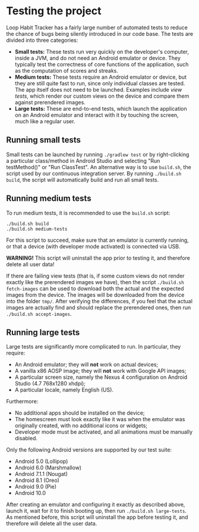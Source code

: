 # Testing the project

Loop Habit Tracker has a fairly large number of automated tests to reduce the chance of bugs being silently introduced in our code base. The tests are divided into three categories:

* **Small tests:** These tests run very quickly on the developer's computer, inside a JVM, and do not need an Android emulator or device. They typically test the correctness of core functions of the application, such as the computation of scores and streaks.
* **Medium tests:** These tests require an Android emulator or device, but they are still quite fast to run, since only individual classes are tested. The app itself does not need to be launched. Examples include *view tests*, which render our custom views on the device and compare them against prerendered images.
* **Large tests:** These are end-to-end tests, which launch the application on an Android emulator and interact with it by touching the screen, much like a regular user.

## Running small tests

Small tests can be launched by running `./gradlew test` or by right-clicking a particular class/method in Android Studio and selecting "Run testMethod()" or "Run ClassTest". An alternative way is to use `build.sh`, the script used by our continuous integration server. By running `./build.sh build`, the script will automatically build and run all small tests.

## Running medium tests

To run medium tests, it is recommended to use the `build.sh` script:

    ./build.sh build
    ./build.sh medium-tests


For this script to succeed, make sure that an emulator is currently running, or that a device (with developer mode activated) is connected via USB.

**WARNING!** This script will uninstall the app prior to testing it, and therefore delete all user data!


If there are failing view tests (that is, if some custom views do not render exactly like the prerendered images we have), then the script `./build.sh fetch-images` can be used to download both the actual and the expected images from the device. The images will be downloaded from the device into the folder `tmp/`. After verifying the differences, if you feel that the actual images are actually find and should replace the prerendered ones, then run `./build.sh accept-images`.

## Running large tests

Large tests are significantly more complicated to run. In particular, they require:

* An Android emulator; they will **not** work on actual devices;
* A vanilla x86 AOSP image; they will **not** work with Google API images;
* A particular screen size, namely the Nexus 4 configuration on Android Studio (4.7 768x1280 xhdpi);
* A particular locale, namely English (US).

Furthermore:

* No additional apps should be installed on the device;
* The homescreen must look exactly like it was when the emulator was originally created, with no additional icons or widgets;
* Developer mode must be activated, and all animations must be manually disabled.

Only the following Android versions are supported by our test suite:

* Android 5.0 (Lollipop)
* Android 6.0 (Marshmallow)
* Android 7.1.1 (Nougat)
* Android 8.1 (Oreo)
* Android 9.0 (Pie)
* Android 10.0

After creating an emulator and configuring it exactly as described above, launch it, wait for it to finish booting up, then run `./build.sh large-tests`. As mentioned before, this script will uninstall the app before testing it, and therefore will delete all the user data.